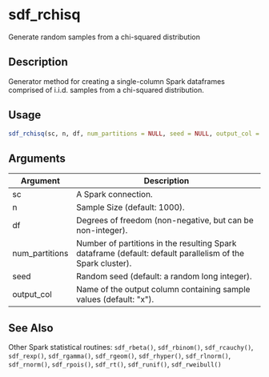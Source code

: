 # sdf_rchisq


Generate random samples from a chi-squared distribution




## Description

Generator method for creating a single-column Spark dataframes comprised of
i.i.d. samples from a chi-squared distribution.





## Usage
```r
sdf_rchisq(sc, n, df, num_partitions = NULL, seed = NULL, output_col = "x")
```




## Arguments


Argument      |Description
------------- |----------------
sc | A Spark connection.
n | Sample Size (default: 1000).
df | Degrees of freedom (non-negative, but can be non-integer).
num_partitions | Number of partitions in the resulting Spark dataframe (default: default parallelism of the Spark cluster).
seed | Random seed (default: a random long integer).
output_col | Name of the output column containing sample values (default: "x").







## See Also

Other Spark statistical routines: 
`sdf_rbeta()`,
`sdf_rbinom()`,
`sdf_rcauchy()`,
`sdf_rexp()`,
`sdf_rgamma()`,
`sdf_rgeom()`,
`sdf_rhyper()`,
`sdf_rlnorm()`,
`sdf_rnorm()`,
`sdf_rpois()`,
`sdf_rt()`,
`sdf_runif()`,
`sdf_rweibull()`



